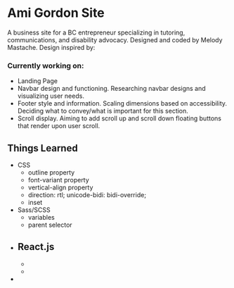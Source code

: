 # Ami Gordon Site
A business site for a BC entrepreneur specializing in tutoring, communications, and disability advocacy.
Designed and coded by Melody Mastache. Design inspired by: 

### Currently working on:
- Landing Page
- Navbar design and functioning. Researching navbar designs and visualizing user needs.
- Footer style and information. Scaling dimensions based on accessibility. Deciding what to convey/what is important for this section.
- Scroll display. Aiming to add scroll up and scroll down floating buttons that render upon user scroll.

## Things Learned
- CSS 
  - outline property
  - font-variant property
  - vertical-align property
  - direction: rtl; unicode-bidi: bidi-override;
  - inset
- Sass/SCSS
  - variables
  - parent selector
- React.js
  - 
  - 
  - 
- 
